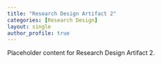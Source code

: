 ```yaml
---
title: "Research Design Artifact 2"
categories: [Research Design]
layout: single
author_profile: true
---
```

Placeholder content for Research Design Artifact 2.
